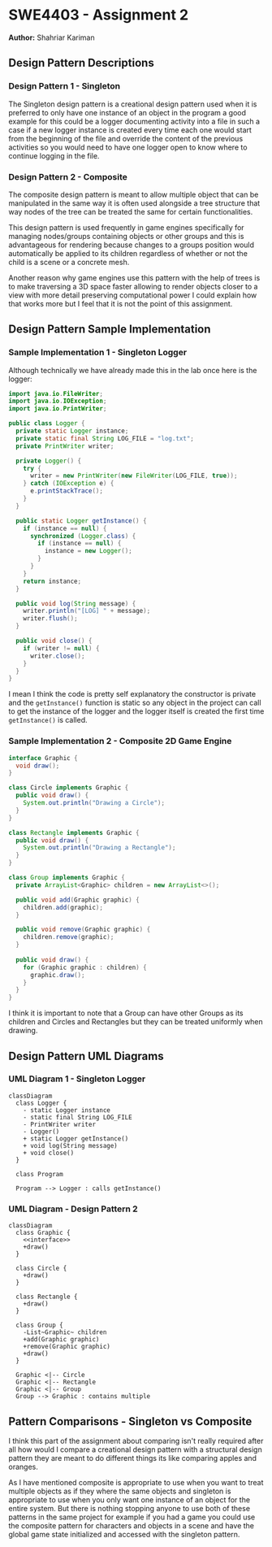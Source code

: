 # SWE4403 - Assignment 2

**Author:** Shahriar Kariman

## Design Pattern Descriptions

### Design Pattern 1 - Singleton

The Singleton design pattern is a creational design pattern used when it is preferred to only have one instance of an object in the program
a good example for this could be a logger documenting activity into a file in such a case if a new logger instance is created every time each
one would start from the beginning of the file and override the content of the previous activities so you would need to have one logger open to know
where to continue logging in the file.

### Design Pattern 2 - Composite

The composite design pattern is meant to allow multiple object that can be manipulated in the same way it is often used alongside
a tree structure that way nodes of the tree can be treated the same for certain functionalities.

This design pattern is used frequently in game engines specifically for managing nodes/groups containing objects or other groups
and this is advantageous for rendering because changes to a groups position would automatically be applied to its children regardless of
whether or not the child is a scene or a concrete mesh.

Another reason why game engines use this pattern with the help of trees is to make traversing a 3D space faster allowing to render objects closer
to a view with more detail preserving computational power I could explain how that works more but I feel that it is not the point of this assignment.

## Design Pattern Sample Implementation

### Sample Implementation 1 - Singleton Logger

Although technically we have already made this in the lab once here is the logger:

```java
import java.io.FileWriter;
import java.io.IOException;
import java.io.PrintWriter;

public class Logger {
  private static Logger instance;
  private static final String LOG_FILE = "log.txt";
  private PrintWriter writer;

  private Logger() {
    try {
      writer = new PrintWriter(new FileWriter(LOG_FILE, true));
    } catch (IOException e) {
      e.printStackTrace();
    }
  }

  public static Logger getInstance() {
    if (instance == null) {
      synchronized (Logger.class) {
        if (instance == null) {
          instance = new Logger();
        }
      }
    }
    return instance;
  }

  public void log(String message) {
    writer.println("[LOG] " + message);
    writer.flush();
  }

  public void close() {
    if (writer != null) {
      writer.close();
    }
  }
}
```

I mean I think the code is pretty self explanatory the constructor is private and the `getInstance()` function is static so any object in the project
can call to get the instance of the logger and the logger itself is created the first time `getInstance()` is called.

### Sample Implementation 2 - Composite 2D Game Engine

```java
interface Graphic {
  void draw();
}

class Circle implements Graphic {
  public void draw() {
    System.out.println("Drawing a Circle");
  }
}

class Rectangle implements Graphic {
  public void draw() {
    System.out.println("Drawing a Rectangle");
  }
}

class Group implements Graphic {
  private ArrayList<Graphic> children = new ArrayList<>();

  public void add(Graphic graphic) {
    children.add(graphic);
  }

  public void remove(Graphic graphic) {
    children.remove(graphic);
  }
  
  public void draw() {
    for (Graphic graphic : children) {
      graphic.draw();
    }
  }
}
```

I think it is important to note that a Group can have other Groups as its children and Circles and Rectangles but they can be treated uniformly when drawing.

## Design Pattern UML Diagrams

### UML Diagram 1 - Singleton Logger

```mermaid
classDiagram
  class Logger {
    - static Logger instance
    - static final String LOG_FILE
    - PrintWriter writer
    - Logger()
    + static Logger getInstance()
    + void log(String message)
    + void close()
  }
  
  class Program
  
  Program --> Logger : calls getInstance()
```

### UML Diagram - Design Pattern 2

```mermaid
classDiagram
  class Graphic {
    <<interface>>
    +draw()
  }

  class Circle {
    +draw()
  }

  class Rectangle {
    +draw()
  }

  class Group {
    -List~Graphic~ children
    +add(Graphic graphic)
    +remove(Graphic graphic)
    +draw()
  }

  Graphic <|-- Circle
  Graphic <|-- Rectangle
  Graphic <|-- Group
  Group --> Graphic : contains multiple
```

## Pattern Comparisons - Singleton vs Composite

I think this part of the assignment about comparing isn't really required after all how would I compare a creational design pattern with a structural design pattern they are
meant to do different things its like comparing apples and oranges.

As I have mentioned composite is appropriate to use when you want to treat multiple objects as if they where the same objects and singleton is appropriate to use when you only
want one instance of an object for the entire system. But there is nothing stopping anyone to use both of these patterns in the same project for example if you had a game
you could use the composite pattern for characters and objects in a scene and have the global game state initialized and accessed with the singleton pattern.
